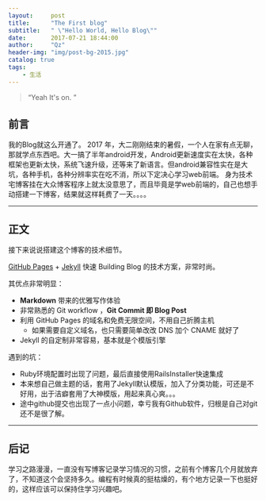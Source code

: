 ```yaml
---
layout:     post
title:      "The First blog"
subtitle:   " \"Hello World, Hello Blog\""
date:       2017-07-21 18:44:00
author:     "Qz"
header-img: "img/post-bg-2015.jpg"
catalog: true
tags:
    - 生活
---
```


> “Yeah It's on. ”


## 前言

我的Blog就这么开通了。
2017 年，大二刚刚结束的暑假，一个人在家有点无聊，那就学点东西吧。大一搞了半年android开发，Android更新速度实在太快，各种框架也更新太快，系统飞速升级，还等来了新语言。但android兼容性实在是大坑，各种手机，各种分辨率实在吃不消，所以下定决心学习web前端。
身为技术宅博客挂在大众博客程序上就太没意思了，而且毕竟是学web前端的，自己也想手动搭建一下博客，结果就这样耗费了一天。。。。

---

## 正文

接下来说说搭建这个博客的技术细节。  

 [GitHub Pages](https://pages.github.com/) + [Jekyll](http://jekyllrb.com/) 快速 Building Blog 的技术方案，非常时尚。

其优点非常明显：

* **Markdown** 带来的优雅写作体验
* 非常熟悉的 Git workflow ，**Git Commit 即 Blog Post**
* 利用 GitHub Pages 的域名和免费无限空间，不用自己折腾主机
	* 如果需要自定义域名，也只需要简单改改 DNS 加个 CNAME 就好了 
* Jekyll 的自定制非常容易，基本就是个模版引擎

遇到的坑：
* Ruby环境配置时出现了问题，最后直接使用RailsInstaller快速集成
* 本来想自己做主题的话，套用了Jekyll默认模版，加入了分类功能，可还是不好用，出于洁癖套用了大神模版，用起来真心爽。。。
* 途中github提交也出现了一点小问题，幸亏我有Github软件，归根是自己对git还不是很了解。


---

## 后记

学习之路漫漫，一直没有写博客记录学习情况的习惯，之前有个博客几个月就放弃了，不知道这个会坚持多久。编程有时候真的挺枯燥的，有个地方记录一下也挺好的，这样应该可以保持住学习兴趣吧。
















